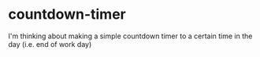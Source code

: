 # countdown-timer
I'm thinking about making a simple countdown timer to a certain time in the day (i.e. end of work day)
